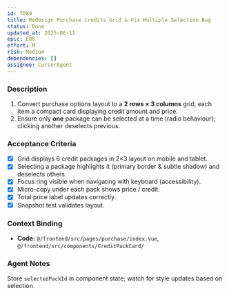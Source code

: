 ```yaml
---
id: T089
title: Redesign Purchase Credits Grid & Fix Multiple Selection Bug
status: Done
updated_at: 2025-06-11
epic: E08
effort: M
risk: Medium
dependencies: []
assignee: CursorAgent
---
```


### Description

1. Convert purchase options layout to a **2 rows × 3 columns** grid, each item a compact card displaying credit amount and price.
2. Ensure only **one** package can be selected at a time (radio behaviour); clicking another deselects previous.

### Acceptance Criteria

- [x] Grid displays 6 credit packages in 2×3 layout on mobile and tablet.
- [x] Selecting a package highlights it (primary border & subtle shadow) and deselects others.
- [x] Focus ring visible when navigating with keyboard (accessibility).
- [x] Micro-copy under each pack shows price / credit.
- [x] Total price label updates correctly.
- [x] Snapshot test validates layout.

### Context Binding

- **Code:** `@/frontend/src/pages/purchase/index.vue`, `@/frontend/src/components/CreditPackCard/`

### Agent Notes

Store `selectedPackId` in component state; watch for style updates based on selection. 